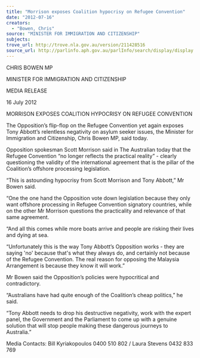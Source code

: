 ```yaml
---
title: "Morrison exposes Coalition hypocrisy on Refugee Convention"
date: "2012-07-16"
creators:
  - "Bowen, Chris"
source: "MINISTER FOR IMMIGRATION AND CITIZENSHIP"
subjects:
trove_url: http://trove.nla.gov.au/version/211428516
source_url: http://parlinfo.aph.gov.au/parlInfo/search/display/display.w3p;query=Id%3A%22media/pressrel/1784362%22
---
```


 

 

 CHRIS BOWEN MP 

 MINISTER FOR IMMIGRATION AND CITIZENSHIP   

 MEDIA RELEASE 

 

 16 July 2012 

 

 MORRISON EXPOSES COALITION HYPOCRISY ON  REFUGEE CONVENTION   

 The Opposition’s flip-flop on the Refugee Convention yet again exposes Tony Abbott’s  relentless negativity on asylum seeker issues, the Minister for Immigration and Citizenship,  Chris Bowen MP, said today.   

 Opposition spokesman Scott Morrison said in The Australian today that the Refugee  Convention “no longer reflects the practical reality” - clearly questioning the validity of the  international agreement that is the pillar of the Coalition’s offshore processing legislation.   

 “This is astounding hypocrisy from Scott Morrison and Tony Abbott,” Mr Bowen said.   

 “One the one hand the Opposition vote down legislation because they only want offshore  processing in Refugee Convention signatory countries, while on the other Mr Morrison  questions the practicality and relevance of that same agreement.   

 “And all this comes while more boats arrive and people are risking their lives and dying at  sea.   

 “Unfortunately this is the way Tony Abbott’s Opposition works - they are saying 'no'  because that's what they always do, and certainly not because of the Refugee Convention.  The real reason for opposing the Malaysia Arrangement is because they know it will work.”   

 Mr Bowen said the Opposition’s policies were hypocritical and contradictory.   

 “Australians have had quite enough of the Coalition’s cheap politics,” he said.   

 “Tony Abbott needs to drop his destructive negativity, work with the expert panel, the  Government and the Parliament to come up with a genuine solution that will stop people  making these dangerous journeys to Australia.”   

 Media Contacts: Bill Kyriakopoulos 0400 510 802 / Laura Stevens 0432 833 769 

